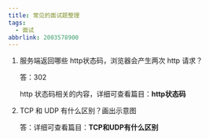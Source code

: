```yaml
---
title: 常见的面试题整理
tags:
  - 面试
abbrlink: 2003578900
---
```


1. 服务端返回哪些 http状态码，浏览器会产生两次 http 请求？

   答：302

   http 状态码相关的内容，详细可查看篇目：**http状态码**

2. TCP 和 UDP 有什么区别？画出示意图

   答：详细可查看篇目：**TCP和UDP有什么区别**

